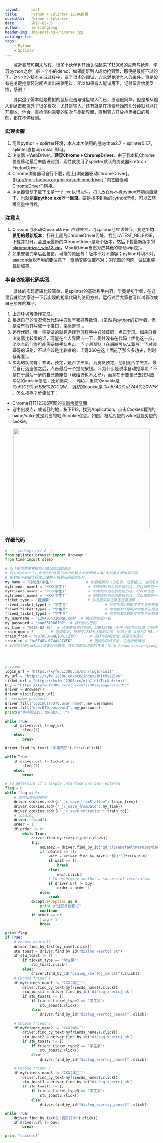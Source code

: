 ```yaml
---
layout:     post
title:      Python + Splinter 12306抢票
subtitle:   Python + Splinter 
date:       2017-09-05
author:     sunlianglong
header-img: img/post-bg-universe.jpg
catalog: true
tags:
    - Python
    - Splinter 
---
```



　　临近春节和期末放假，很多小伙伴也开始关注起来了12306的放票与抢票，学习python之余，敲一个小的demo，如果能帮到人成功抢到票，那便是最好不过的了。这个小的脚本完成过程中，做了很多的调试，力求满足所有人的条件。但是没有在关键抢票环时间点拿出来使用过，所以如果有人能试用下，记得留言给我反馈，感谢！

　　其实这个脚本就是模拟的鼠标点击与键盘输入而已，原理很简单，但是却从输入到点击都提升了很多档次，尤其是输入。还有就是在抢票开始前几分钟就可以打开脚本，他会一直检测你需要的车次与刷新界面，直到官方开放抢票接口的那一刻，都在不停检测。

### 实现步骤

1. 配置python + splinter环境，本人本次使用的是python2.7 + splinter0.7.7，splinter直接pip install即可。
2. 浏览器 +WebDriver。**建议Chrome + ChromeDriver**。由于我本机Chrome位置移动最后未能识别到，索性就使用了splinter默认的浏览器Firefox + FirefoxDriver 。
3. Chrome浏览器可自行下载，附上[浏览器驱动ChromeDriver]。(http://npm.taobao.org/mirrors/chromedriver/ "浏览器驱动ChromeDriver")链接。
4. 浏览器驱动下载下来是一个.exe执行文件，将其放在你本机python环境的目录下，也就是**跟python.exe同一目录**。要是找不到你的python环境，可以去环境变量中寻找。

### 注意点

1. Chrome 与驱动ChromeDriver 应该兼容，与splinter也应该兼容。我这里**均使用的最新版本**，打开上面的ChromeDriver网址，找到LATEST_RELEASE，下载并打开，会显示最新的ChromeDriver是哪个版本，然后下载最新版中的[chromedriver_win32.zip](http://npm.taobao.org/mirrors/chromedriver/2.34/ "chromedriver_win32.zip")，Mac跟Linux当然对应其他的驱动.zip包）。
2. 如果安装完毕后会报错，可能的原因有：版本不对不兼容；python环境不对，anaconda多环境的要注意下；驱动安装位置不对；浏览器的问题，试试重装最新版等。

### 半自动抢票代码实现

　　具体的实现逻辑比较简单，是splinter的基础练手内容，毕竟是初学者，在这里我就给大家讲一下我实现的抢票代码的使用方式，运行过后大家也可以试着改成自己想要的样子。
1. 上述环境等操作完成。
2. 根据自己的情况修改代码中的账号密码等数值，（虽然是python的初学者，但是没有将其写成一个接口，深感羞愧）。
3. 运行代码，唯一需要做的就是选择登录程序中的验证码，点击登录。如果自身浏览器比较慢的话，可能在个人界面卡一下，我并没有在代码上优化这一点，所以有的时候可能需要你手动点击一下*车票预订*（在后期可以试着写一下对验证码的识别，不过应该是比较难的，毕竟360在这上面花了那么多功夫，到时候再看）。
4. 实现的功能有：查询，预定，是否学生票，为朋友预定，他们是否学生票。最后自行选座位之后，点击最后一个提交按钮。
5.为什么是说半自动抢票呢？不是在于最后一步的自己选座位（我给选也不太好），而是在于要自己去找对应车站的cookie信息，比如重庆——潍坊，重庆的cookie是 *%u91CD%u5E86%2CCQW* ，潍坊的cookie是 *%u6F4D%u574A%2CWFK* 。怎么找呢？步骤如下：

- Chrome打开12306官网的[查询余票界面](https://kyfw.12306.cn/otn/leftTicket/init "查询余票界面")
- 选中出发点，或者目的地，按下F12，找到Application，点击Cookies看到的name/value就是对应的站点cookie信息。如图，框后对应的value就是对应的cookie。
<center>
<img src="http://myblog-1253290602.file.myqcloud.com/longlong-blog/cookie.png" width = "450" height = "330"/>
</center>

### 详细代码
```python
# -*- coding: utf-8 -*-
from splinter.browser import Browser
from time import sleep

# 以下是你需要根据自己情况修改的数值
# 可以提前试一下，免得到时候因为自己的输入或者网络太慢/浏览器太慢出现问题
# 抢到抢不到很大程度上依赖于机器和网络的好坏
my_name = "孙良龙(学生)"               # 你要抢票的人的名字，注意格式。当然名字要提前在12306上存档的。
myfriends_name1 = "XXX(学生)"          # 如果同时也给朋友抢的话，可以修改这一栏，没有的话不要修改，修改会报错
myfriends_name2 = "XXX(学生)"          # 如果同时也给朋友抢的话，可以修改这一栏，没有的话不要修改，修改会报错
myfriends_name3 = "XXX(学生)"          # 如果同时也给朋友抢的话，可以修改这一栏，没有的话不要修改，修改会报错
ticket_type = "普通票"                 # 你是要买学生票还是普通票
friend_ticket_type1 = "学生票"                 # 你的朋友1是要买学生票还是普通票
friend_ticket_type2 = "学生票"                 # 你的朋友2是要买学生票还是普通票
friend_ticket_type3 = "学生票"                 # 你的朋友3是要买学生票还是普通票
my_username = "1294054316@qq.com"  # 换成你的用户名
my_password = "sun651066702"  # 换成你的密码
my_time = "2018-02-06"  # 选择要抢票的日期，就算12306上面不可选也可以填 注意格式一定要与示例相同
train_num = 5        # 选择车次，按照在12306上面的次序，比如上海—太原的Z196，train_num为6，起始为0
train_from = "%u7AE0%u4E18%2CZTK"      # 选择你的始发站,这是示例重庆
train_to = "%u6F4D%u574A%2CWFK"        # 选择你的终点站，这是示例潍坊
# 起始地址的cookies值要自己去找，寻找你的始终站的方法：http://www.sunlianglong.cn/index.php/2018/01/07/python01/




# 12306
login_url = "https://kyfw.12306.cn/otn/login/init"
my_url = "https://kyfw.12306.cn/otn/index/initMy12306"
ticket_url = "https://kyfw.12306.cn/otn/leftTicket/init"
buy = "https://kyfw.12306.cn/otn/confirmPassenger/initDc"
driver = Browser()
driver.visit(login_url)
# username password
driver.fill("loginUserDTO.user_name", my_username)
driver.fill("userDTO.password", my_password)
print(u"等待验证码，自行输入...")

while True:
    if driver.url != my_url:
        sleep(1)
    else:
        break

driver.find_by_text(u"车票预订").first.click()

while True:
    if driver.url != ticket_url:
        sleep(1)
    else:
        break

# To determine if a single interface has been entered
flag = 0
while flag == 0:
    # 填写出发点目的地
    driver.cookies.add({u"_jc_save_fromStation": train_from})
    driver.cookies.add({"_jc_save_fromDate": my_time})
    driver.cookies.add({u"_jc_save_toStation": train_to})
    # loading
    driver.reload()
    order = 1
    if order != 0:
        while True:
            driver.find_by_text(u"查询").click()
            try:
                noDate2 = driver.find_by_id("qd_closeDefaultWarningWindowDialog_id")
                if noDate2 == []:
                    wait = driver.find_by_text(u"预订")[train_num]
                    if wait == []:
                        break
                    else:
                        wait.click()
                    # To determine whether a successful reservation
                    if driver.url != buy:
                        order = order-1
                else:
                    break
            except Exception as e:
                print u"还没开始预订"
                continue
            if order == 0:
                flag = 1
                break

print flag
if True:
    # Choose yourself
    driver.find_by_text(my_name).click()
    stu_toast = driver.find_by_id("dialog_xsertcj_ok")
    if stu_toast != [] :
        if ticket_type == "学生票":
            stu_toast.click()
        else:
            driver.find_by_id("dialog_xsertcj_cancel").click()
    # Choose friend 1
    if myfriends_name1 != "XXX(学生)":
        driver.find_by_text(myfriends_name1).click()
        stu_toast1 = driver.find_by_id("dialog_xsertcj_ok")
        if stu_toast1 != []:
            if friend_ticket_type1 == "学生票":
                stu_toast1.click()
            else:
                driver.find_by_id("dialog_xsertcj_cancel").click()

    # Choose friend 2
    if myfriends_name2 != "XXX(学生)":
        driver.find_by_text(myfriends_name2).click()
        stu_toast2 = driver.find_by_id("dialog_xsertcj_ok")
        if stu_toast2 != []:
            if friend_ticket_type2 == "学生票":
                stu_toast2.click()
            else:
                driver.find_by_id("dialog_xsertcj_cancel").click()

    # Choose friend 3
    if myfriends_name3 != "XXX(学生)":
        driver.find_by_text(myfriends_name3).click()
        stu_toast3 = driver.find_by_id("dialog_xsertcj_ok")
        if stu_toast3 != []:
            if friend_ticket_type3 == "学生票":
                stu_toast3.click()
            else:
                driver.find_by_id("dialog_xsertcj_cancel").click()

while True:
    driver.find_by_text(u"提交订单").click()
    if driver.url != buy:
        break

print "success!"


```







